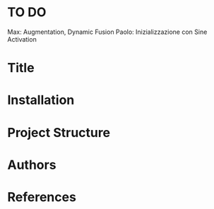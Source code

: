 # TO DO
Max: Augmentation, Dynamic Fusion
Paolo: Inizializzazione con Sine Activation

# Title

# Installation

# Project Structure 

# Authors

# References


